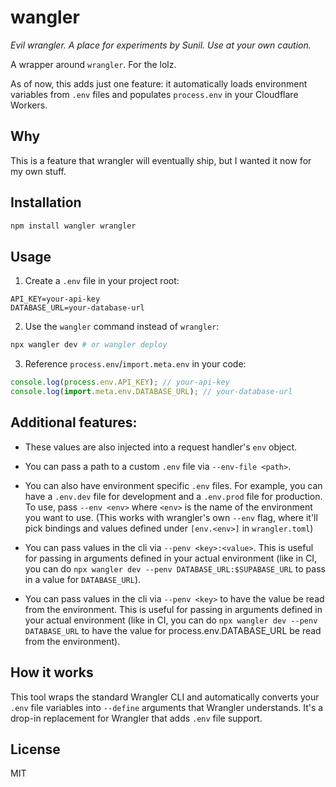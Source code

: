 # wangler

_Evil wrangler. A place for experiments by Sunil. Use at your own caution._

A wrapper around `wrangler`. For the lolz.

As of now, this adds just one feature: it automatically loads environment variables from `.env` files and populates `process.env` in your Cloudflare Workers.

## Why

This is a feature that wrangler will eventually ship, but I wanted it now for my own stuff.

## Installation

```bash
npm install wangler wrangler
```

## Usage

1. Create a `.env` file in your project root:

```env
API_KEY=your-api-key
DATABASE_URL=your-database-url
```

2. Use the `wangler` command instead of `wrangler`:

```bash
npx wangler dev # or wangler deploy
```

3. Reference `process.env`/`import.meta.env` in your code:

```js
console.log(process.env.API_KEY); // your-api-key
console.log(import.meta.env.DATABASE_URL); // your-database-url
```

## Additional features:

- These values are also injected into a request handler's `env` object.

- You can pass a path to a custom `.env` file via `--env-file <path>`.

- You can also have environment specific `.env` files. For example, you can have a `.env.dev` file for development and a `.env.prod` file for production. To use, pass `--env <env>` where `<env>` is the name of the environment you want to use. (This works with wrangler's own `--env` flag, where it'll pick bindings and values defined under `[env.<env>]` in `wrangler.toml`)

- You can pass values in the cli via `--penv <key>:<value>`. This is useful for passing in arguments defined in your actual environment (like in CI, you can do `npx wangler dev --penv DATABASE_URL:$SUPABASE_URL` to pass in a value for `DATABASE_URL`).

- You can pass values in the cli via `--penv <key>` to have the value be read from the environment. This is useful for passing in arguments defined in your actual environment (like in CI, you can do `npx wangler dev --penv DATABASE_URL` to have the value for process.env.DATABASE_URL be read from the environment).

## How it works

This tool wraps the standard Wrangler CLI and automatically converts your `.env` file variables into `--define` arguments that Wrangler understands. It's a drop-in replacement for Wrangler that adds `.env` file support.

## License

MIT
